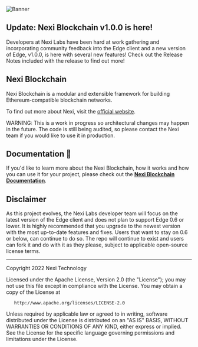 
![Banner](.github/banner.jpg)

## Update: Nexi Blockchain v1.0.0 is here!  

Developers at Nexi Labs have been hard at work gathering and incorporating community feedback into the Edge client and a new version of Edge, v1.0.0, is here with several new features! Check out the Release Notes included with the release to find out more! 

## Nexi Blockchain

Nexi Blockchain is a modular and extensible framework for building Ethereum-compatible blockchain networks.

To find out more about Nexi, visit the [official website](https://nexi.technology/).

WARNING: This is a work in progress so architectural changes may happen in the future. The code is still being audited, so please contact the Nexi team if you would like to use it in production.

## Documentation 📝

If you'd like to learn more about the Nexi Blockchain, how it works and how you can use it for your project,
please check out the **[Nexi Blockchain Documentation](https://nexi.technology)**.

## Disclaimer

As this project evolves, the Nexi Labs developer team will focus on the latest version of the Edge client and does not plan to support Edge 0.6 or lower. It is highly recommended that you upgrade to the newest version with the most up-to-date features and fixes. Users that want to stay on 0.6 or below, can continue to do so. The repo will continue to exist and users can fork it and do with it as they please, subject to applicable open-source license terms. 

---

Copyright 2022 Nexi Technology

Licensed under the Apache License, Version 2.0 (the "License");
you may not use this file except in compliance with the License.
You may obtain a copy of the License at

       http://www.apache.org/licenses/LICENSE-2.0

Unless required by applicable law or agreed to in writing, software
distributed under the License is distributed on an "AS IS" BASIS,
WITHOUT WARRANTIES OR CONDITIONS OF ANY KIND, either express or implied.
See the License for the specific language governing permissions and
limitations under the License.
